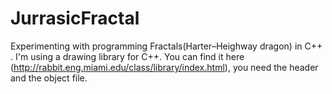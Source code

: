 # JurrasicFractal
Experimenting with programming Fractals(Harter–Heighway dragon) in C++ .
I'm using a drawing library for C++. You can find it here (http://rabbit.eng.miami.edu/class/library/index.html), you need the header and the object file.
